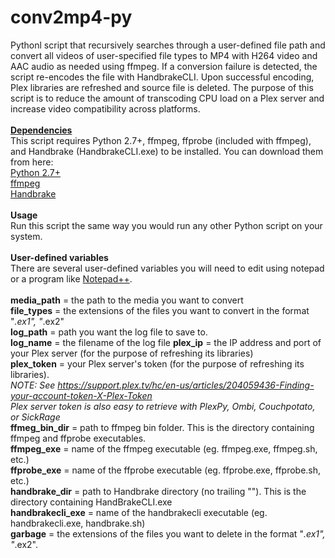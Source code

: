 # conv2mp4-py
Pythonl script that recursively searches through a user-defined file path and convert all videos of user-specified  file types to MP4 with H264 video and AAC audio as needed using ffmpeg. If a conversion failure is detected, the script re-encodes the file with HandbrakeCLI. Upon successful encoding, Plex libraries are refreshed and source file is deleted.  The purpose of this script is to reduce the amount of transcoding CPU load on a Plex server and increase video compatibility across platforms.<br><br>
<b><u>Dependencies</u></b><br>
This script requires Python 2.7+, ffmpeg, ffprobe (included with ffmpeg), and Handbrake (HandbrakeCLI.exe) to be installed. You can download them from here:<br>
<a href="https://www.python.org/downloads/">Python 2.7+</a><br>
<a href="https://ffmpeg.org/download.html">ffmpeg</a><br>
<a href="https://handbrake.fr/downloads.php">Handbrake</a><br><br>
<b>Usage</b><br>
Run this script the same way you would run any other Python script on your system.<br><br>
<b>User-defined variables</b><br>
There are several user-defined variables you will need to edit using notepad or a program like <a href="https://notepad-plus-plus.org/download/v6.9.2.html">Notepad++</a>.<br><br>
<b>media_path</b> = the path to the media you want to convert<br>
<b>file_types</b> = the extensions of the files you want to convert in the format "*.ex1", "*.ex2"<br>
<b>log_path</b> = path you want the log file to save to.<br>
<b>log_name</b> = the filename of the log file
<b>plex_ip</b> = the IP address and port of your Plex server (for the purpose of refreshing its libraries)<br>
<b>plex_token</b> = your Plex server's token (for the purpose of refreshing its libraries).<br>
<i>NOTE: See https://support.plex.tv/hc/en-us/articles/204059436-Finding-your-account-token-X-Plex-Token<br>
Plex server token is also easy to retrieve with PlexPy, Ombi, Couchpotato, or SickRage</i><br>
<b>ffmeg_bin_dir</b> = path to ffmpeg bin folder. This is the directory containing ffmpeg and ffprobe executables.<br> 
<b>ffmpeg_exe</b> = name of the ffmpeg executable (eg. ffmpeg.exe, ffmpeg.sh, etc.)<br>
<b>ffprobe_exe</b> = name of the ffprobe executable (eg. ffprobe.exe, ffprobe.sh, etc.)<br>
<b>handbrake_dir</b> = path to Handbrake directory (no trailing "\"). This is the directory containing HandBrakeCLI.exe<br>
<b>handbrakecli_exe</b> = name of the handbrakecli executable (eg. handbrakecli.exe, handbrake.sh)<br>
<b>garbage</b> = the extensions of the files you want to delete in the format "*.ex1", "*.ex2".<br>
